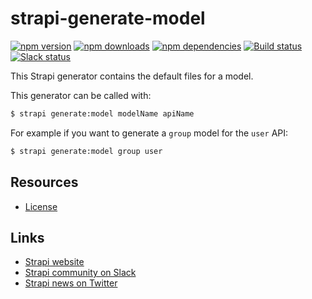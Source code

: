 # strapi-generate-model

[![npm version](https://img.shields.io/npm/v/strapi-generate-model.svg)](https://www.npmjs.org/package/strapi-generate-model)
[![npm downloads](https://img.shields.io/npm/dm/strapi-generate-model.svg)](https://www.npmjs.org/package/strapi-generate-model)
[![npm dependencies](https://david-dm.org/strapi/strapi-generate-model.svg)](https://david-dm.org/strapi/strapi-generate-model)
[![Build status](https://travis-ci.org/strapi/strapi-generate-model.svg?branch=master)](https://travis-ci.org/strapi/strapi-generate-model)
[![Slack status](https://slack.strapi.io/badge.svg)](https://slack.strapi.io)

This Strapi generator contains the default files for a model.

This generator can be called with:

```bash
$ strapi generate:model modelName apiName
```

For example if you want to generate a `group` model for the `user` API:

```bash
$ strapi generate:model group user
```

## Resources

- [License](LICENSE)

## Links

- [Strapi website](https://strapi.io/)
- [Strapi community on Slack](https://slack.strapi.io)
- [Strapi news on Twitter](https://twitter.com/strapijs)
